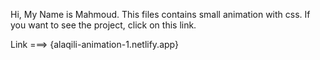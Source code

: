 Hi, My Name is Mahmoud. This files contains small animation with css. If you want to see the project, click on this link.

Link ===> {alaqili-animation-1.netlify.app}

